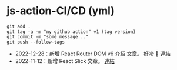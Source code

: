# js-action-CI/CD (yml)

```
git add .
git tag -a -m "my github action" v1 (tag version)
git commit -m "some message..."
git push --follow-tags
```

<!-- UPDATE_WEISITE:START -->
- 2022-12-28：新增 React Router DOM v6 介紹 文章。 好冷 🥶 [連結](/Wei-Docusaurus/docs/React/Package/React-Router-Dom-v6)
- 2022-11-12：新增 React Slick 文章。 [連結](/Wei-Docusaurus/docs/React/Package/React-Slick)
<!-- UPDATE_WEISITE:END -->
